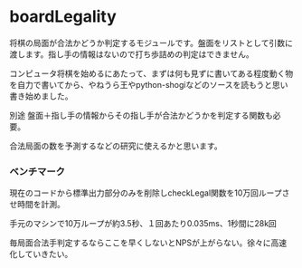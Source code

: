 # boardLegality

将棋の局面が合法かどうか判定するモジュールです。盤面をリストとして引数に渡します。指し手の情報はないので打ち歩詰めの判定はできません。






コンピュータ将棋を始めるにあたって、まずは何も見ずに書いてある程度動く物を自力で書いてから、やねうら王やpython-shogiなどのソースを読もうと思い書き始めました。



別途 盤面＋指し手の情報からその指し手が合法かどうかを判定する関数も必要。


合法局面の数を予測するなどの研究に使えるかと思います。

### ベンチマーク

現在のコードから標準出力部分のみを削除しcheckLegal関数を10万回ループさせ時間を計測。

手元のマシンで10万ループが約3.5秒、１回あたり0.035ms、1秒間に28k回 

毎局面合法手判定するならここを早くしないとNPSが上がらない。徐々に高速化していきたい。

